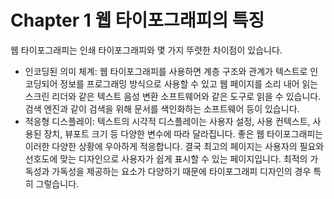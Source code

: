 # Chapter 1 웹 타이포그래피의 특징

웹 타이포그래피는 인쇄 타이포그래피와 몇 가지 뚜렷한 차이점이 있습니다.

- 인코딩된 의미 체계: 웹 타이포그래피를 사용하면 계층 구조와 관계가 텍스트로 인코딩되어 정보를 프로그래밍 방식으로 사용할 수 있고 웹 페이지를 소리 내어 읽는 스크린 리더와 같은 텍스트 음성 변환 소프트웨어와 같은 도구로 읽을 수 있습니다. 검색 엔진과 같이 검색을 위해 문서를 색인화하는 소프트웨어 등이 있습니다.
- 적응형 디스플레이: 텍스트의 시각적 디스플레이는 사용자 설정, 사용 컨텍스트, 사용된 장치, 뷰포트 크기 등 다양한 변수에 따라 달라집니다. 좋은 웹 타이포그래피는 이러한 다양한 상황에 우아하게 적응합니다. 결국 최고의 페이지는 사용자의 필요와 선호도에 맞는 디자인으로 사용자가 쉽게 표시할 수 있는 페이지입니다. 최적의 가독성과 가독성을 제공하는 요소가 다양하기 때문에 타이포그래피 디자인의 경우 특히 그렇습니다.
